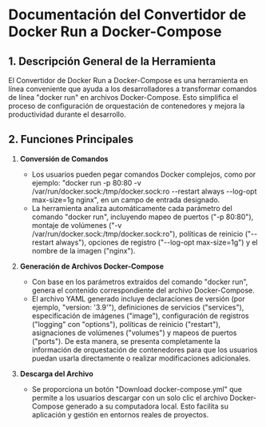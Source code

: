 # Documentación del Convertidor de Docker Run a Docker-Compose

## 1. Descripción General de la Herramienta

El Convertidor de Docker Run a Docker-Compose es una herramienta en línea conveniente que ayuda a los desarrolladores a transformar comandos de línea "docker run" en archivos Docker-Compose. Esto simplifica el proceso de configuración de orquestación de contenedores y mejora la productividad durante el desarrollo.

## 2. Funciones Principales

1. **Conversión de Comandos**
   * Los usuarios pueden pegar comandos Docker complejos, como por ejemplo: "docker run -p 80:80 -v /var/run/docker.sock:/tmp/docker.sock:ro --restart always --log-opt max-size=1g nginx", en un campo de entrada designado.
   * La herramienta analiza automáticamente cada parámetro del comando "docker run", incluyendo mapeo de puertos ("-p 80:80"), montaje de volúmenes ("-v /var/run/docker.sock:/tmp/docker.sock:ro"), políticas de reinicio ("--restart always"), opciones de registro ("--log-opt max-size=1g") y el nombre de la imagen ("nginx").

2. **Generación de Archivos Docker-Compose**
   * Con base en los parámetros extraídos del comando "docker run", genera el contenido correspondiente del archivo Docker-Compose.
   * El archivo YAML generado incluye declaraciones de versión (por ejemplo, "version: '3.9'"), definiciones de servicios ("services"), especificación de imágenes ("image"), configuración de registros ("logging" con "options"), políticas de reinicio ("restart"), asignaciones de volúmenes ("volumes") y mapeos de puertos ("ports"). De esta manera, se presenta completamente la información de orquestación de contenedores para que los usuarios puedan usarla directamente o realizar modificaciones adicionales.

3. **Descarga del Archivo**
   * Se proporciona un botón "Download docker-compose.yml" que permite a los usuarios descargar con un solo clic el archivo Docker-Compose generado a su computadora local. Esto facilita su aplicación y gestión en entornos reales de proyectos.